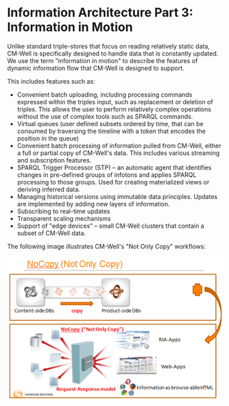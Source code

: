 # Information Architecture Part 3: Information in Motion

Unlike standard triple-stores that focus on reading relatively static data, CM-Well is specifically designed to handle data that is constantly updated. We use the term "information in motion" to describe the features of dynamic information flow that CM-Well is designed to support.

This includes features such as:

- Convenient batch uploading, including processing commands expressed within the triples input, such as replacement or deletion of triples. This allows the user to perform relatively complex operations without the use of complex tools such as SPARQL commands.
- Virtual queues (user defined subsets ordered by time, that can be consumed by traversing the timeline with a token that encodes the position in the queue)
- Convenient batch processing of information pulled from CM-Well, either a full or partial copy of CM-Well's data. This includes various streaming and subscription features.
- SPARQL Trigger Processor (STP) – an automatic agent that identifies changes in pre-defined groups of infotons and applies SPARQL processing to those groups. Used for creating materialized views or deriving inferred data.
- Managing historical versions using immutable data principles. Updates are implemented by adding new layers of information.
- Subscribing to real-time updates
- Transparent scaling mechanisms
- Support of "edge devices" – small CM-Well clusters that contain a subset of CM-Well data.

The following image illustrates CM-Well's "Not Only Copy" workflows:

<img src="./\_Images/no-copy.png" align="middle">